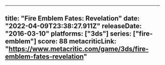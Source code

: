 
---
title: "Fire Emblem Fates: Revelation"
date: "2022-04-09T23:38:27.911Z"
releaseDate: "2016-03-10"
platforms: ["3ds"]
series: ["fire-emblem"]
score: 88
metacriticLink: "https://www.metacritic.com/game/3ds/fire-emblem-fates-revelation"
---
